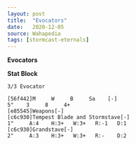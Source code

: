 ```yaml
---
layout: post
title:  "Evocators"
date:   2020-12-05
source: Wahapedia
tags: [stormcast-eternals]
---
```


**Evocators**

**Stat Block**
```
3/3 Evocator
```

```
[56f442]M     W     B     Sa    [-]
5"    3     8     4+    
[e85545]Weapons[-]
[c6c930]Tempest Blade and Stormstave[-]
1"     A:4    H:3+   W:3+   R:-1   D:1   
[c6c930]Grandstave[-]
2"     A:3    H:3+   W:3+   R:-    D:2   
```


